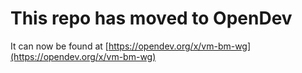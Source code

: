 # This repo has moved to OpenDev

It can now be found at [https://opendev.org/x/vm-bm-wg](https://opendev.org/x/vm-bm-wg)
